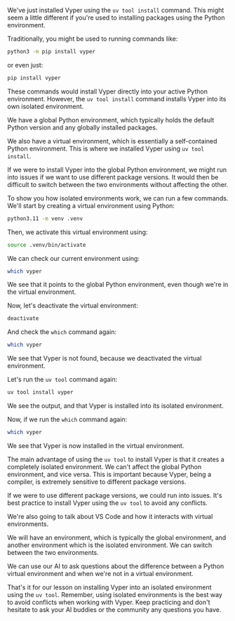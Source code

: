 We've just installed Vyper using the `uv tool install` command. This might seem a little different if you're used to installing packages using the Python environment.

Traditionally, you might be used to running commands like:

```bash
python3 -m pip install vyper
```

or even just:

```bash
pip install vyper
```

These commands would install Vyper directly into your active Python environment. However, the `uv tool install` command installs Vyper into its own isolated environment.

We have a global Python environment, which typically holds the default Python version and any globally installed packages.

We also have a virtual environment, which is essentially a self-contained Python environment. This is where we installed Vyper using `uv tool install`.

If we were to install Vyper into the global Python environment, we might run into issues if we want to use different package versions. It would then be difficult to switch between the two environments without affecting the other.

To show you how isolated environments work, we can run a few commands. We'll start by creating a virtual environment using Python:

```bash
python3.11 -m venv .venv
```

Then, we activate this virtual environment using:

```bash
source .venv/bin/activate
```

We can check our current environment using:

```bash
which vyper
```

We see that it points to the global Python environment, even though we're in the virtual environment.

Now, let's deactivate the virtual environment:

```bash
deactivate
```

And check the `which` command again:

```bash
which vyper
```

We see that Vyper is not found, because we deactivated the virtual environment.

Let's run the `uv tool` command again:

```bash
uv tool install vyper
```

We see the output, and that Vyper is installed into its isolated environment.

Now, if we run the `which` command again:

```bash
which vyper
```

We see that Vyper is now installed in the virtual environment.

The main advantage of using the `uv tool` to install Vyper is that it creates a completely isolated environment. We can't affect the global Python environment, and vice versa. This is important because Vyper, being a compiler, is extremely sensitive to different package versions.

If we were to use different package versions, we could run into issues. It's best practice to install Vyper using the `uv tool` to avoid any conflicts.

We're also going to talk about VS Code and how it interacts with virtual environments.

We will have an environment, which is typically the global environment, and another environment which is the isolated environment. We can switch between the two environments.

We can use our AI to ask questions about the difference between a Python virtual environment and when we're not in a virtual environment.

That's it for our lesson on installing Vyper into an isolated environment using the `uv tool`. Remember, using isolated environments is the best way to avoid conflicts when working with Vyper. Keep practicing and don't hesitate to ask your AI buddies or the community any questions you have.
